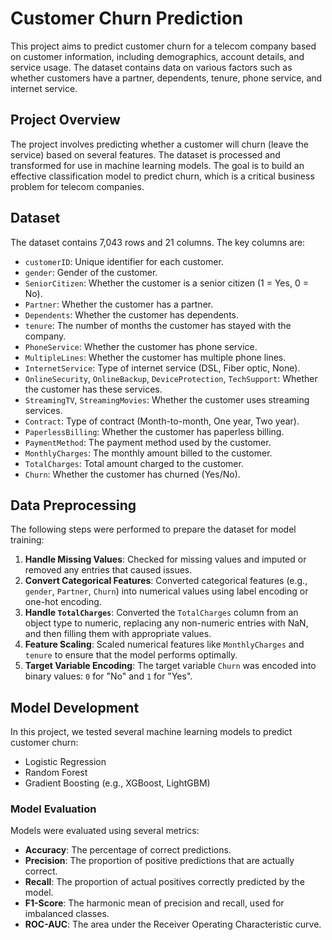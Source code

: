 # Customer Churn Prediction

This project aims to predict customer churn for a telecom company based on customer information, including demographics, 
account details, and service usage. The dataset contains data on various factors such as whether customers have a partner, dependents, tenure, phone service, and internet service.

## Project Overview

The project involves predicting whether a customer will churn (leave the service) based on several features.
The dataset is processed and transformed for use in machine learning models. The goal is to build an effective classification model to predict churn, which is a critical business problem for telecom companies.

## Dataset

The dataset contains 7,043 rows and 21 columns. The key columns are:
- `customerID`: Unique identifier for each customer.
- `gender`: Gender of the customer.
- `SeniorCitizen`: Whether the customer is a senior citizen (1 = Yes, 0 = No).
- `Partner`: Whether the customer has a partner.
- `Dependents`: Whether the customer has dependents.
- `tenure`: The number of months the customer has stayed with the company.
- `PhoneService`: Whether the customer has phone service.
- `MultipleLines`: Whether the customer has multiple phone lines.
- `InternetService`: Type of internet service (DSL, Fiber optic, None).
- `OnlineSecurity`, `OnlineBackup`, `DeviceProtection`, `TechSupport`: Whether the customer has these services.
- `StreamingTV`, `StreamingMovies`: Whether the customer uses streaming services.
- `Contract`: Type of contract (Month-to-month, One year, Two year).
- `PaperlessBilling`: Whether the customer has paperless billing.
- `PaymentMethod`: The payment method used by the customer.
- `MonthlyCharges`: The monthly amount billed to the customer.
- `TotalCharges`: Total amount charged to the customer.
- `Churn`: Whether the customer has churned (Yes/No).

## Data Preprocessing

The following steps were performed to prepare the dataset for model training:
1. **Handle Missing Values**: Checked for missing values and imputed or removed any entries that caused issues.
2. **Convert Categorical Features**: Converted categorical features (e.g., `gender`, `Partner`, `Churn`) into numerical values using label encoding or one-hot encoding.
3. **Handle `TotalCharges`**: Converted the `TotalCharges` column from an object type to numeric, replacing any non-numeric entries with NaN, and then filling them with appropriate values.
4. **Feature Scaling**: Scaled numerical features like `MonthlyCharges` and `tenure` to ensure that the model performs optimally.
5. **Target Variable Encoding**: The target variable `Churn` was encoded into binary values: `0` for "No" and `1` for "Yes".

## Model Development

In this project, we tested several machine learning models to predict customer churn:
- Logistic Regression
- Random Forest
- Gradient Boosting (e.g., XGBoost, LightGBM)

### Model Evaluation
Models were evaluated using several metrics:
- **Accuracy**: The percentage of correct predictions.
- **Precision**: The proportion of positive predictions that are actually correct.
- **Recall**: The proportion of actual positives correctly predicted by the model.
- **F1-Score**: The harmonic mean of precision and recall, used for imbalanced classes.
- **ROC-AUC**: The area under the Receiver Operating Characteristic curve.


